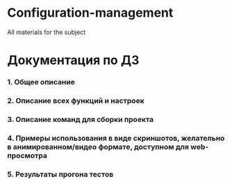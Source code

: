 # Configuration-management
All materials for the subject

# Документация по ДЗ
### 1. **Общее описание**
### 2. **Описание всех функций и настроек**
### 3. **Описание команд для сборки проекта**
### 4. **Примеры использования в виде скриншотов, желательно в анимированном/видео формате, доступном для web-просмотра**
### 5. **Результаты прогона тестов**
